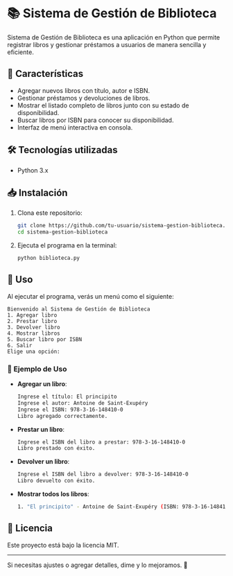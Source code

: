 # 📚 Sistema de Gestión de Biblioteca

Sistema de Gestión de Biblioteca es una aplicación en Python que permite registrar libros y gestionar préstamos a usuarios de manera sencilla y eficiente.

## 🚀 Características

- Agregar nuevos libros con título, autor e ISBN.
- Gestionar préstamos y devoluciones de libros.
- Mostrar el listado completo de libros junto con su estado de disponibilidad.
- Buscar libros por ISBN para conocer su disponibilidad.
- Interfaz de menú interactiva en consola.

## 🛠 Tecnologías utilizadas

- Python 3.x

## 📥 Instalación

1. Clona este repositorio:
   ```sh
   git clone https://github.com/tu-usuario/sistema-gestion-biblioteca.git
   cd sistema-gestion-biblioteca
   ```
2. Ejecuta el programa en la terminal:
   ```sh
   python biblioteca.py
   ```

## 📌 Uso

Al ejecutar el programa, verás un menú como el siguiente:

```
Bienvenido al Sistema de Gestión de Biblioteca
1. Agregar libro
2. Prestar libro
3. Devolver libro
4. Mostrar libros
5. Buscar libro por ISBN
6. Salir
Elige una opción:
```

### 📖 Ejemplo de Uso

- **Agregar un libro**:
  ```sh
  Ingrese el título: El principito
  Ingrese el autor: Antoine de Saint-Exupéry
  Ingrese el ISBN: 978-3-16-148410-0
  Libro agregado correctamente.
  ```

- **Prestar un libro**:
  ```sh
  Ingrese el ISBN del libro a prestar: 978-3-16-148410-0
  Libro prestado con éxito.
  ```

- **Devolver un libro**:
  ```sh
  Ingrese el ISBN del libro a devolver: 978-3-16-148410-0
  Libro devuelto con éxito.
  ```

- **Mostrar todos los libros**:
  ```sh
  1. "El principito" - Antoine de Saint-Exupéry (ISBN: 978-3-16-148410-0) - Disponible
  ```

## 📝 Licencia

Este proyecto está bajo la licencia MIT.

---

Si necesitas ajustes o agregar detalles, dime y lo mejoramos. 🚀

